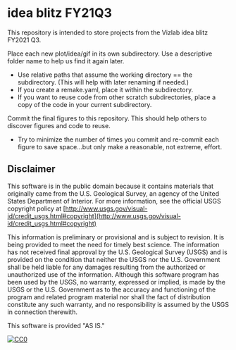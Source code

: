 # idea blitz FY21Q3

This repository is intended to store projects from the Vizlab idea blitz FY2021 Q3. 

Place each new plot/idea/gif in its own subdirectory. Use a descriptive folder name to help us find it again later.

- Use relative paths that assume the working directory == the subdirectory. (This will help with later renaming if needed.)
- If you create a remake.yaml, place it within the subdirectory.
- If you want to reuse code from other scratch subdirectories, place a copy of the code in your current subdirectory.

Commit the final figures to this repository. This should help others to discover figures and code to reuse.
- Try to minimize the number of times you commit and re-commit each figure to save space...but only make a reasonable, not extreme, effort.

## Disclaimer

This software is in the public domain because it contains materials that originally came from the U.S. Geological Survey, an agency of the United States Department of Interior. For more information, see the official USGS copyright policy at [http://www.usgs.gov/visual-id/credit_usgs.html#copyright](http://www.usgs.gov/visual-id/credit_usgs.html#copyright)

This information is preliminary or provisional and is subject to revision. It is being provided to meet the need for timely best science. The information has not received final approval by the U.S. Geological Survey (USGS) and is provided on the condition that neither the USGS nor the U.S. Government shall be held liable for any damages resulting from the authorized or unauthorized use of the information. Although this software program has been used by the USGS, no warranty, expressed or implied, is made by the USGS or the U.S. Government as to the accuracy and functioning of the program and related program material nor shall the fact of distribution constitute any such warranty, and no responsibility is assumed by the USGS in connection therewith.

This software is provided "AS IS."


[
  ![CC0](http://i.creativecommons.org/p/zero/1.0/88x31.png)
](http://creativecommons.org/publicdomain/zero/1.0/)
